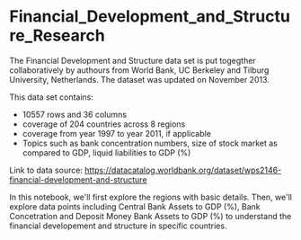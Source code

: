 # Financial_Development_and_Structure_Research

The Financial Development and Structure data set is put togegther collaboratively by authours from World Bank, UC Berkeley and Tilburg University, Netherlands. The dataset was updated on November 2013.

This data set contains:

- 10557 rows and 36 columns
- coverage of 204 countries across 8 regions
- coverage from year 1997 to year 2011, if applicable
- Topics such as bank concentration numbers, size of stock market as compared to GDP, liquid liabilities to GDP (%)

Link to data source: https://datacatalog.worldbank.org/dataset/wps2146-financial-development-and-structure

In this notebook, we'll first explore the regions with basic details. Then, we'll explore data points including Central Bank Assets to GDP (%), Bank Concetration and Deposit Money Bank Assets to GDP (%) to understand the financial developement and structure in specific countries. 

